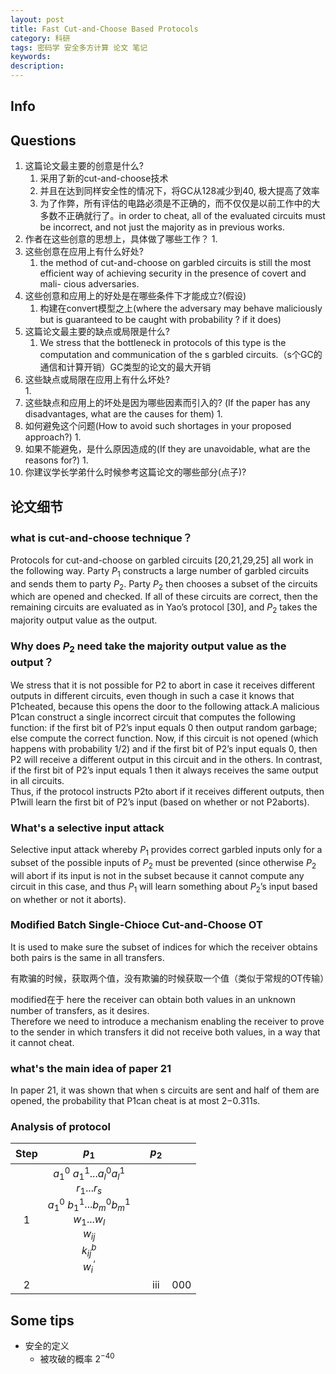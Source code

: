 ```yaml
---
layout: post
title: Fast Cut-and-Choose Based Protocols
category: 科研
tags: 密码学 安全多方计算 论文 笔记
keywords: 
description:
---
```


## Info

## Questions

1. 这篇论文最主要的创意是什么?
   1. 采用了新的cut-and-choose技术
   2. 并且在达到同样安全性的情况下，将GC从128减少到40, 极大提高了效率
   3. 为了作弊，所有评估的电路必须是不正确的，而不仅仅是以前工作中的大多数不正确就行了。in order to cheat, all of the evaluated circuits must be incorrect, and not just the majority as in previous works.
2. 作者在这些创意的思想上，具体做了哪些工作？
   1. 
3. 这些创意在应用上有什么好处?  
   1. the method of cut-and-choose on garbled circuits is still the most efficient way of achieving security in the presence of covert and mali- cious adversaries.
4. 这些创意和应用上的好处是在哪些条件下才能成立?(假设)  
   1. 构建在convert模型之上(where the adversary may behave maliciously but is guaranteed to be caught with probability ? if it does)
5. 这篇论文最主要的缺点或局限是什么?  
   1. We stress that the bottleneck in protocols of this type is the computation and communication of the s garbled circuits.（s个GC的通信和计算开销）GC类型的论文的最大开销
6. 这些缺点或局限在应用上有什么坏处?  
   1. 
7. 这些缺点和应用上的坏处是因为哪些因素而引入的? (If the paper has any disadvantages, what are the causes for them)
   1. 
8. 如何避免这个问题(How to avoid such shortages in your proposed approach?)
   1. 
9. 如果不能避免，是什么原因造成的(If they are unavoidable, what are the reasons for?)
   1. 
10. 你建议学长学弟什么时候参考这篇论文的哪些部分(点子)?

## 论文细节

### what is cut-and-choose technique？

Protocols for cut-and-choose on garbled circuits [20,21,29,25] all work in the following way. Party $P_1$ constructs a large number of garbled circuits and sends them to party $P_2$. Party $P_2$ then chooses a subset of the circuits which are opened and checked. If all of these circuits are correct, then the remaining circuits are evaluated as in Yao’s protocol [30], and $P_2$ takes the majority output value as the output.

### Why does $P_2$ need take the majority output value as the output？

We stress that it is not possible for P2 to abort in case it receives different outputs in different circuits, even though in such a case it knows that P1cheated, because this opens the door to the following attack.A malicious P1can construct a single incorrect circuit that computes the following function: if the first bit of P2’s input equals 0 then output random garbage; else compute the correct function. Now, if this circuit is not opened (which happens with probability 1/2) and if the first bit of P2’s input equals 0, then P2 will receive a different output in this circuit and in the others. In contrast, if the first bit of P2’s input equals 1 then it always receives the same output in all circuits.  
Thus, if the protocol instructs P2to abort if it receives different outputs, then P1will learn the first bit of P2’s input (based on whether or not P2aborts).

### What's a selective input attack

 Selective input attack whereby $P_1$ provides correct garbled inputs only for a subset of the possible inputs of $P_2$ must be prevented (since otherwise $P_2$ will abort if its input is not in the subset because it cannot compute any circuit in this case, and thus $P_1$ will learn something about $P_2$’s input based on whether or not it aborts).

### Modified Batch Single-Chioce Cut-and-Choose OT

It is used to make sure the subset of indices for which the receiver obtains both pairs is the same in all transfers.

有欺骗的时候，获取两个值，没有欺骗的时候获取一个值（类似于常规的OT传输）

modified在于 here the receiver can obtain both values in an unknown number of transfers, as it desires.  
Therefore we need to introduce a mechanism enabling the receiver to prove to the sender in which transfers it did not receive both values, in a way that it cannot cheat.

### what's the main idea of paper 21

In paper 21, it was shown that when s circuits are sent and half of them are opened, the probability that P1can cheat is at most 2−0.311s.

### Analysis of protocol

Step | $p_1$ |  | $p_2$ |  |
:-: | :-: | :-: | :-: | :-:
1 | $a_1^0$ $a_1^1$...$a_l^0$$a_l^1$ <br> $r_1...r_s$ <br> $a_1^0$ $b_1^1$...$b_m^0$$b_m^1$ <br> $w_1...w_l$ <br> $w_{ij}$ <br> $k_{ij}^b$ <br> $w_i^‘$ |  |  | |
2 | |  | iii | 000|

## Some tips

+ 安全的定义
  + 被攻破的概率 $2^{-40}$